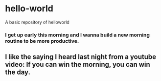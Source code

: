 # hello-world
A basic repository of helloworld
### I get up early this morning and I wanna build a new morning routine to be more productive.
## I like the saying I heard last night from a youtube video: If you can win the morning, you can win the day.
